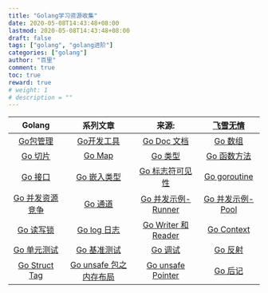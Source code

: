 ```yaml
---
title: "Golang学习资源收集"
date: 2020-05-08T14:43:48+08:00
lastmod: 2020-05-08T14:43:48+08:00
draft: false
tags: ["golang", "golang进阶"]
categories: ["golang"]
author: "百里"
comment: true
toc: true
reward: true
# weight: 1
# description = ""
---
```


| Golang |系列文章|来源:|[飞雪无情](https://www.flysnow.org/tags/golang)|
| :----------------------------------------------------------: | :----------------------------------------------------------: | :----------------------------------------------------------: | :----------------------------------------------------------: |
| [Go包管理](https://www.flysnow.org/2017/03/04/go-in-action-go-package.html) | [Go开发工具](https://www.flysnow.org/2017/03/08/go-in-action-go-tools.html) | [Go Doc 文档](https://www.flysnow.org/2017/03/09/go-in-action-go-doc.html) | [Go 数组](https://www.flysnow.org/2017/03/13/go-in-action-go-array.html) |
| [Go 切片](https://www.flysnow.org/2017/03/14/go-in-action-go-slice.html) | [Go Map](https://www.flysnow.org/2017/03/23/go-in-action-go-map.html) | [Go 类型](https://www.flysnow.org/2017/03/26/go-in-action-go-type.html) | [Go 函数方法](https://www.flysnow.org/2017/03/31/go-in-action-go-method.html) |
| [Go 接口](https://www.flysnow.org/2017/04/03/go-in-action-go-interface.html) | [Go 嵌入类型](https://www.flysnow.org/2017/04/06/go-in-action-go-embedded-type.html) | [Go 标志符可见性](https://www.flysnow.org/2017/04/08/go-in-action-go-identifier-export.html) | [Go goroutine](https://www.flysnow.org/2017/04/11/go-in-action-go-goroutine.html) |
| [Go 并发资源竞争](https://www.flysnow.org/2017/04/15/go-in-action-go-concurrent-resource.html) | [Go 通道](https://www.flysnow.org/2017/04/17/go-in-action-go-channel.html) | [Go 并发示例-Runner](https://www.flysnow.org/2017/04/29/go-in-action-go-runner.html) | [Go 并发示例-Pool](https://www.flysnow.org/2017/05/01/go-in-action-go-pool.html) |
| [Go 读写锁](https://www.flysnow.org/2017/05/03/go-in-action-go-read-write-lock.html) | [Go log 日志](https://www.flysnow.org/2017/05/06/go-in-action-go-log.html) | [Go Writer 和 Reader](https://www.flysnow.org/2017/05/08/go-in-action-go-reader-writer.html) | [Go Context](https://www.flysnow.org/2017/05/12/go-in-action-go-context.html) |
| [Go 单元测试](https://www.flysnow.org/2017/05/16/go-in-action-go-unit-test.html) | [Go 基准测试](https://www.flysnow.org/2017/05/21/go-in-action-go-benchmark-test.html) | [ Go 调试](https://www.flysnow.org/2017/06/07/go-in-action-go-debug.html) | [Go 反射](https://www.flysnow.org/2017/06/13/go-in-action-go-reflect.html) |
| [Go Struct Tag](https://www.flysnow.org/2017/06/25/go-in-action-struct-tag.html) | [Go unsafe 包之内存布局](https://www.flysnow.org/2017/07/02/go-in-action-unsafe-memory-layout.html) | [Go unsafe Pointer](https://www.flysnow.org/2017/07/06/go-in-action-unsafe-pointer.html) | [Go 后记](https://www.flysnow.org/2017/07/19/go-in-action-postscript.html) |



